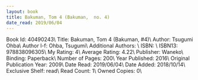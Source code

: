 ```yaml
---
layout: book
title: Bakuman, Tom 4 (Bakuman,  no. 4)
date_read: 2019/06/04
---
```


Book Id: 40490243\ 
Title: Bakuman, Tom 4 (Bakuman, #4)\ 
Author: Tsugumi Ohba\ 
Author l-f: Ohba, Tsugumi\ 
Additional Authors: \ 
ISBN: \ 
ISBN13: 978838096305\ 
My Rating: 4\ 
Average Rating: 4.22\ 
Publisher: Waneko\ 
Binding: Paperback\ 
Number of Pages: 200\ 
Year Published: 2016\ 
Original Publication Year: 2009\ 
Date Read: 2019/06/04\ 
Date Added: 2018/10/14\ 
Exclusive Shelf: read\ 
Read Count: 1\ 
Owned Copies: 0\ 

